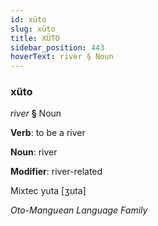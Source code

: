 ```yaml
---
id: xüto
slug: xüto
title: XÜTO
sidebar_position: 443
hoverText: river § Noun
---
```


### xüto

*river* **§** Noun

**Verb**: to be a river

**Noun**: river

**Modifier**: river-related

Mixtec yuta [ʒuta]

*Oto-Manguean Language Family*